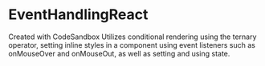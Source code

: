 # EventHandlingReact
Created with CodeSandbox
Utilizes conditional rendering using the ternary operator, setting inline styles in a component using event listeners such as onMouseOver and onMouseOut, as well as setting and using state. 


